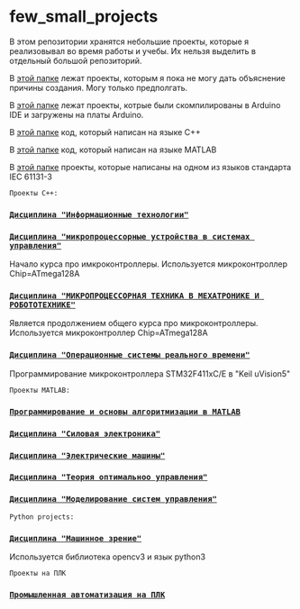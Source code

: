 # few_small_projects
 В этом репозитории хранятся небольшие проекты, которые я реализовывал во время работы и учебы. Их нельзя выделить в отдельный большой репозиторий.

В [этой папке](whithout_explanation) лежат проекты, которым я пока не могу дать объяснение причины создания. Могу только предполгать.

В [этой папке](arduino_board/README.md) лежат проекты, котрые были скомпилированы в Arduino IDE и загружены на платы Arduino.

В [этой папке](C++code/) код, который написан на языке C++

В [этой папке](matlab/) код, который написан на языке MATLAB

В [этой папке](PLC/) проекты, которые написаны на одном из языков стандарта IEC 61131-3 

	Проекты C++:

### [`Дисциплина "Информационные технологии"`](C++code/cproj_IT/README.md)

### [`Дисциплина "микропроцессорные устройства в системах управления"`](C++code/MBCS/README.md)

Начало курса про имкроконтроллеры. Используется микроконтроллер Chip=ATmega128A

### [`Дисциплина "МИКРОПРОЦЕССОРНАЯ ТЕХНИКА В МЕХАТРОНИКЕ И РОБОТОТЕХНИКЕ"`](C++code/MTinM&R/README.md)

Является продолжением общего курса про микроконтроллеры. Используется микроконтроллер Chip=ATmega128A

### [`Дисциплина "Операционные системы реального времени"`](C++code/RTOS/README.md)

Программирование микроконтроллера STM32F411xC/E в "Keil uVision5" 

	Проекты MATLAB:

### [`Программирование и основы алгоритмизации в MATLAB`](matlab/P&BoA/README.md)

### [`Дисциплина "Силовая электроника"`](matlab/power_electronic/README.md)

### [`Дисциплина "Электрические машины"`](matlab/electrical_machines/README.md)

### [`Дисциплина "Теория оптимальноо управления"`](matlab/optimal_control_theory/README.md)

### [`Дисциплина "Моделирование систем управления"`](matlab/SCS/README.md)

	Python projects:

### [`Дисциплина "Машинное зрение"`](python/machine_vision/README.md)

Используется библиотека opencv3 и язык python3

	Проекты на ПЛК
	
### [`Промышленная автоматизация на ПЛК`](PLC/README.md)